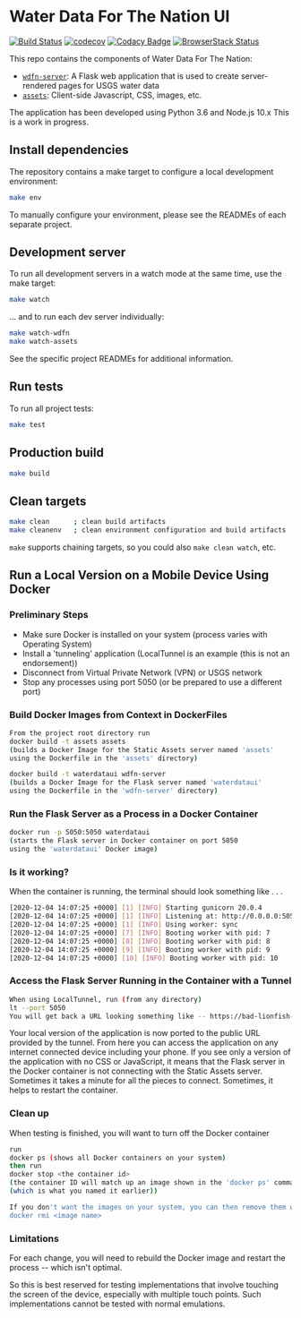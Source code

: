 # Water Data For The Nation UI

[![Build Status](https://travis-ci.org/usgs/waterdataui.svg?branch=master)](https://travis-ci.org/usgs/waterdataui)
[![codecov](https://codecov.io/gh/usgs/waterdataui/branch/master/graph/badge.svg)](https://codecov.io/gh/usgs/waterdataui)
[![Codacy Badge](https://api.codacy.com/project/badge/Grade/05497ebda0d2450bb11eba0e436f4360)](https://www.codacy.com/app/ayan/waterdataui?utm_source=github.com&amp;utm_medium=referral&amp;utm_content=usgs/waterdataui&amp;utm_campaign=Badge_Grade)
[![BrowserStack Status](https://www.browserstack.com/automate/badge.svg?badge_key=bU1RYk13cEdnTUdmQkd0bzhyODFKNXVIbFdTa216WjdkYkM5UGVlaWNNYz0tLWtnR1ZwZC8rM0diajZXbXVTd1dlRmc9PQ==--0da980361af7531683a3e7245b74bd8bbb7875bc)](https://www.browserstack.com/automate/public-build/bU1RYk13cEdnTUdmQkd0bzhyODFKNXVIbFdTa216WjdkYkM5UGVlaWNNYz0tLWtnR1ZwZC8rM0diajZXbXVTd1dlRmc9PQ==--0da980361af7531683a3e7245b74bd8bbb7875bc)

This repo contains the components of Water Data For The Nation:

- [`wdfn-server`](wdfn-server): A Flask web application that is used to create server-rendered pages for USGS water data
- [`assets`](assets): Client-side Javascript, CSS, images, etc.

The application has been developed using Python 3.6 and Node.js 10.x This is a work in progress.

## Install dependencies

The repository contains a make target to configure a local development environment:

```bash
make env
```

To manually configure your environment, please see the READMEs of each separate project.

## Development server

To run all development servers in a watch mode at the same time, use the make target:

```bash
make watch
```

... and to run each dev server individually:

```bash
make watch-wdfn
make watch-assets
```

See the specific project READMEs for additional information.

## Run tests

To run all project tests:

```bash
make test
```

## Production build

```bash
make build
```

## Clean targets

```bash
make clean      ; clean build artifacts
make cleanenv   ; clean environment configuration and build artifacts
```

`make` supports chaining targets, so you could also `make clean watch`, etc.

## Run a Local Version on a Mobile Device Using Docker
### Preliminary Steps
- Make sure Docker is installed on your system (process varies with Operating System) 
- Install a 'tunneling' application (LocalTunnel is an example (this is not an endorsement))
- Disconnect from Virtual Private Network (VPN) or USGS network
- Stop any processes using port 5050 (or be prepared to use a different port)

### Build Docker Images from Context in DockerFiles
```bash
From the project root directory run
docker build -t assets assets 
(builds a Docker Image for the Static Assets server named 'assets' 
using the Dockerfile in the 'assets' directory)

docker build -t waterdataui wdfn-server 
(builds a Docker Image for the Flask server named 'waterdataui'
using the Dockerfile in the 'wdfn-server' directory)
```

### Run the Flask Server as a Process in a Docker Container
```bash
docker run -p 5050:5050 waterdataui
(starts the Flask server in Docker container on port 5050
using the 'waterdataui' Docker image)
```
### Is it working?
When the container is running, the terminal should look something like . . .
```bash
[2020-12-04 14:07:25 +0000] [1] [INFO] Starting gunicorn 20.0.4
[2020-12-04 14:07:25 +0000] [1] [INFO] Listening at: http://0.0.0.0:5050 (1)
[2020-12-04 14:07:25 +0000] [1] [INFO] Using worker: sync
[2020-12-04 14:07:25 +0000] [7] [INFO] Booting worker with pid: 7
[2020-12-04 14:07:25 +0000] [8] [INFO] Booting worker with pid: 8
[2020-12-04 14:07:25 +0000] [9] [INFO] Booting worker with pid: 9
[2020-12-04 14:07:25 +0000] [10] [INFO] Booting worker with pid: 10
```
### Access the Flask Server Running in the Container with a Tunnel
```bash
When using LocalTunnel, run (from any directory)
lt --port 5050
You will get back a URL looking something like -- https://bad-lionfish-7.loca.lt
```

Your local version of the application is now ported to the public URL provided by the tunnel. 
From here you can access the application on any internet connected device including your phone. 
If you see only a version of the application with no CSS or JavaScript, it means that the Flask 
server in the Docker container is not connecting with the Static Assets server. Sometimes it takes a minute
for all the pieces to connect. Sometimes, it helps to restart the container.

### Clean up
When testing is finished, you will want to turn off the Docker container
```bash
run 
docker ps (shows all Docker containers on your system)
then run
docker stop <the container id> 
(the container ID will match up an image shown in the 'docker ps' command named 'waterdataui' 
(which is what you named it earlier))

If you don't want the images on your system, you can then remove them with 
docker rmi <image name>
``` 

### Limitations
For each change, you will need to rebuild the Docker image and restart the process -- which isn't optimal.

So this is best reserved for testing implementations that involve touching the screen of the device, 
especially with multiple touch points. Such implementations cannot be tested with normal emulations. 
